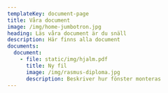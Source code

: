 ```yaml
---
templateKey: document-page
title: Våra document
image: /img/home-jumbotron.jpg
heading: Läs våra document är du snäll
description: Här finns alla document
documents:
  document:
    - file: static/img/hjalm.pdf
      title: Ny fil
      image: /img/rasmus-diploma.jpg
      description: Beskriver hur fönster monteras
---
```


